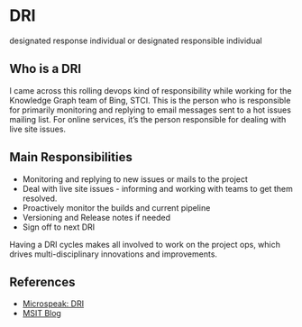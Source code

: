 # DRI
designated response individual or designated responsible individual

## Who is a DRI
I came across this rolling devops kind of responsibility while working for the Knowledge Graph team of Bing, STCI. 
This is the person who is responsible for primarily monitoring and replying to email messages sent to a hot issues mailing list. For online services, it’s the person responsible for dealing with live site issues.

## Main Responsibilities
* Monitoring and replying to new issues or mails to the project
* Deal with live site issues - informing and working with teams to get them resolved.
* Proactively monitor the builds and current pipeline
* Versioning and Release notes if needed
* Sign off to next DRI

Having a DRI cycles makes all involved to work on the project ops, which drives multi-disciplinary innovations and improvements.

## References
* [Microspeak: DRI](https://devblogs.microsoft.com/oldnewthing/20150825-00/?p=91741)
* [MSIT Blog](https://www.microsoft.com/en-us/itshowcase/rotating-devops-role-improves-engineering-service-quality)


